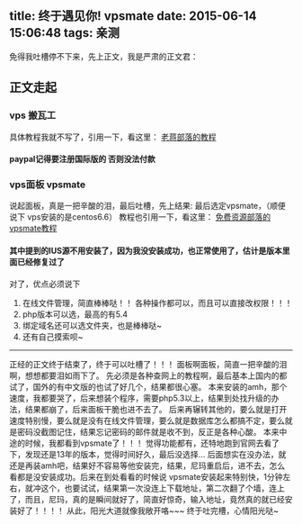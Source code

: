 title: 终于遇见你! vpsmate
date: 2015-06-14 15:06:48
tags: 亲测
---
免得我吐槽停不下来，先上正文，我是严肃的正文君：
<!--more-->

## 正文走起

### vps 搬瓦工
具体教程我就不写了，引用一下，看这里：
[老蒋部落的教程](http://www.itbulu.com/banwagong-order.html)
#### paypal记得要注册国际版的  否则没法付款

### vps面板 vpsmate
说起面板，真是一把辛酸的泪，最后吐槽，先上结果:
最后选定vpsmate，（顺便说下 vps安装的是centos6.6）
教程也引用一下，看这里：
[免费资源部落的vpsmate教程](http://www.freehao123.com/vpsmate-jianzhan/)
#### 其中提到的IUS源不用安装了，因为我没安装成功，也正常使用了，估计是版本里面已经修复过了
对了，优点必须说下
1. 在线文件管理，简直棒棒哒！！ 各种操作都可以，而且可以直接改权限！！！
2. php版本可以选，最高的有5.4
3. 绑定域名还可以选文件夹，也是棒棒哒~
4. 还有自己摸索呗~
***

正经的正文终于结束了，终于可以吐槽了！！！
面板啊面板，简直一把辛酸的泪啊，想想都要泪如雨下了。
先必须是各种查网上的教程啊，最后基本上国内的都试了，国外的有中文版的也试了好几个，结果都很心塞。
本来安装的amh，那个速度，我都要哭了，后来想装个程序，需要php5.3以上，结果到处找升级的办法，结果都崩了，后来面板干脆也进不去了。
后来再辗转其他的，要么就是打开速度特别慢，要么就是没有在线文件管理，要么就是数据库怎么都搞不定，要么就是密码没截图记住，结果忘记密码的邮件就是收不到，反正是各种心酸。
本来中途的时候，我都看到vpsmate了！！！ 觉得功能都有，还特地跑到官网去看了下，发现还是13年的版本，觉得时间好久，最后没选择...
后面想实在没办法，就还是再装amh吧，结果好不容易等他安装完，结果，尼玛重启后，进不去，怎么看都是没安装成功。后来在到处看看的时候说 vpsmate安装起来特别快，1分钟左右，就冲这个，也要试试，结果第一次没连上下载地址，第二次翻了个墙，连上了，而且，尼玛，真的是瞬间就好了，简直好惊奇，输入地址，竟然真的就已经安装好了！！！！
从此，阳光大道就像我敞开咯~~~
终于吐完槽，心情阳光哒~

